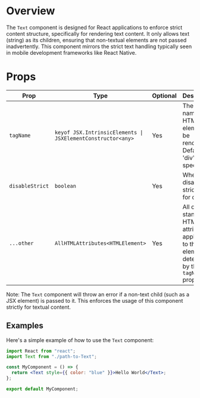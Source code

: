 # Overview

The `Text` component is designed for React applications to enforce strict content structure, specifically for rendering text content. It only allows text (string) as its children, ensuring that non-textual elements are not passed inadvertently. This component mirrors the strict text handling typically seen in mobile development frameworks like React Native.

# Props

| Prop            | Type                                                        | Optional | Description                                                                                    |
| --------------- | ----------------------------------------------------------- | -------- | ---------------------------------------------------------------------------------------------- |
| `tagName`       | `keyof JSX.IntrinsicElements \| JSXElementConstructor<any>` | Yes      | The tag name of the HTML element to be rendered. Defaults to 'div' if not specified.           |
| `disableStrict` | `boolean`                                                   | Yes      | Whether to disable the strict check for children.                                              |
| `...other`      | `AllHTMLAttributes<HTMLElement>`                            | Yes      | All other standard HTML attributes applicable to the element determined by the `tagName` prop. |

Note: The `Text` component will throw an error if a non-text child (such as a JSX element) is passed to it. This enforces the usage of this component strictly for textual content.

## Examples

Here's a simple example of how to use the `Text` component:

```jsx
import React from "react";
import Text from "./path-to-Text";

const MyComponent = () => {
  return <Text style={{ color: "blue" }}>Hello World</Text>;
};

export default MyComponent;
```
